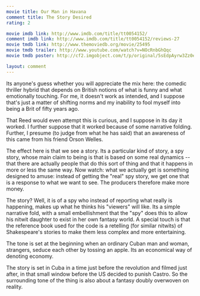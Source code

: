 ```yaml
---
movie title: Our Man in Havana
comment title: The Story Desired
rating: 2

movie imdb link: http://www.imdb.com/title/tt0054152/
comment imdb link: http://www.imdb.com/title/tt0054152/reviews-27
movie tmdb link: http://www.themoviedb.org/movie/25495
movie tmdb trailer: http://www.youtube.com/watch?v=NOcRnbGhQqc
movie tmdb poster: http://cf2.imgobject.com/t/p/original/5sEdpAyrw3Zz0e4gUDO2KXzFGfH.jpg

layout: comment
---
```


Its anyone's guess whether you will appreciate the mix here: the comedic thriller hybrid that depends on British notions of what is funny and what emotionally touching. For me, it doesn't work as intended, and I suppose that's just a matter of shifting norms and my inability to fool myself into being a Brit of fifty years ago.

That Reed would even attempt this is curious, and I suppose in its day it worked. I further suppose that it worked because of some narrative folding. Further, I presume (to judge from what he has said) that an awareness of this came from his friend Orson Welles.

The effect here is that we see a story. Its a particular kind of story, a spy story, whose main claim to being is that is based on some real dynamics -- that there are actually people that do this sort of thing and that it happens in more or less the same way. Now watch: what we actually get is something designed to amuse: instead of getting the "real" spy story, we get one that is a response to what we want to see. The producers therefore make more money.

The story? Well, it is of a spy who instead of reporting what really is happening, makes up what he thinks his "viewers" will like. Its a simple narrative fold, with a small embellishment that the "spy" does this to allow his nitwit daughter to exist in her own fantasy world. A special touch is that the reference book used for the code is a retelling (for similar nitwits) of Shakespeare's stories to make them less complex and more entertaining.

The tone is set at the beginning when an ordinary Cuban man and woman, strangers, seduce each other by tossing an apple. Its an economical way of denoting economy. 

The story is set in Cuba in a time just before the revolution and filmed just after, in that small window before the US decided to punish Castro. So the surrounding tone of the thing is also about a fantasy doubly overwoven on reality.